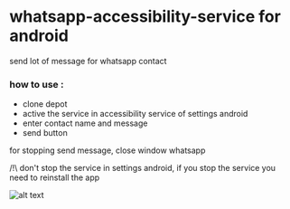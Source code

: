 # whatsapp-accessibility-service for android

send lot of message for whatsapp contact

### how to use :

- clone depot
- active the service in accessibility service of settings android
- enter contact name and message
- send button

for stopping send message, close window whatsapp

/!\ don't stop the service in settings android, if you stop the service you need to reinstall the app

![alt text](/home/nicolas/Téléchargements/1.jpg)
